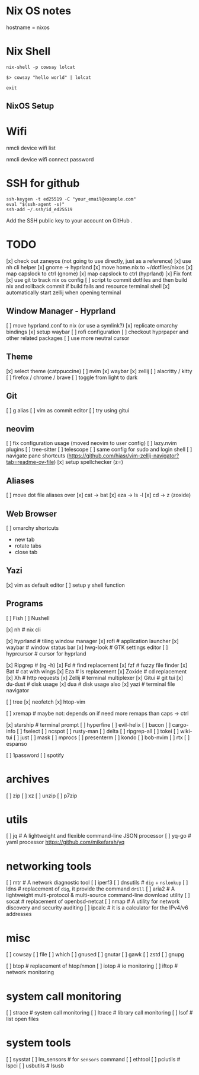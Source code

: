 # Nix OS notes

hostname = nixos

# Nix Shell

```
nix-shell -p cowsay lolcat

$> cowsay "hello world" | lolcat

exit
```

NixOS Setup
---

# Wifi

nmcli device wifi list

nmcli device wifi connect <SSID> password <password>

# SSH for github

```
ssh-keygen -t ed25519 -C "your_email@example.com"
eval "$(ssh-agent -s)"
ssh-add ~/.ssh/id_ed25519
```

Add the SSH public key to your account on GitHub .


# TODO

[x] check out zaneyos (not going to use directly, just as a reference)
[x] use nh cli helper
[x] gnome -> hyprland
[x] move home.nix to ~/dotfiles/nixos
[x] map capslock to ctrl (gnome)
[x] map capslock to ctrl (hyprland)
[x] Fix font
[x] use git to track nix os config
[ ] script to commit dotfiles and then build nix and rollback commit if build fails and resource terminal shell
[x] automatically start zellij when opening terminal

## Window Manager - Hyprland

[ ] move hyprland.conf to nix (or use a symlink?)
[x] replicate omarchy bindings
[x] setup waybar
[ ] rofi configuration
[ ] checkout hyprpaper and other related packages
[ ] use more neutral cursor

## Theme

[x] select theme (catppuccine)
    [ ] nvim
    [x] waybar
    [x] zellij
    [ ] alacritty / kitty
    [ ] firefox / chrome / brave
[ ] toggle from light to dark

## Git

[ ] g alias
[ ] vim as commit editor
[ ] try using gitui

## neovim

[ ] fix configuration usage (moved neovim to user config)
  [ ] lazy.nvim plugins
    [ ] tree-sitter
    [ ] telescope
  [ ] same config for sudo and login shell
[ ] navigate pane shortcuts (https://github.com/hiasr/vim-zellij-navigator?tab=readme-ov-file)
[x] setup spellchecker (z=)

## Aliases

[ ] move dot file aliases over
[x] cat -> bat
[x] eza -> ls -l
[x] cd -> z (zoxide)

## Web Browser

[ ] omarchy shortcuts
  - new tab
  - rotate tabs
  - close tab

## Yazi

[x] vim as default editor
[ ] setup y shell function

## Programs

[ ] Fish
[ ] Nushell

[x] nh         # nix cli

[x] hyprland   # tiling window manager
[x] rofi       # application launcher
[x] waybar     # window status bar
[x] hwg-look   # GTK settings editor
[ ] hyprcursor # cursor for hyprland

[x] Ripgrep    # (rg -h)
[x] Fd         # find replacement
[x] fzf        # fuzzy file finder
[x] Bat        # cat with wings
[x] Eza        # ls replacement
[x] Zoxide     # cd replacement
[x] Xh         # http requests
[x] Zellij     # terminal multiplexer
[x] Gitui      # git tui
[x] du-dust    # disk usage
[x] dua        # disk usage also
[x] yazi       # terminal file navigator

[ ] tree
[x] neofetch
[x] htop-vim

[ ] xremap     # maybe not: depends on if need more remaps than caps -> ctrl

[x] starship   # terminal prompt
[ ] hyperfine
[ ] evil-helix
[ ] bacon
[ ] cargo-info
[ ] fselect
[ ] ncspot
[ ] rusty-man
[ ] delta
[ ] ripgrep-all
[ ] tokei
[ ] wiki-tui
[ ] just
[ ] mask
[ ] mprocs
[ ] presenterm
[ ] kondo
[ ] bob-nvim
[ ] rtx
[ ] espanso


[ ] 1password
[ ] spotify


# archives
[ ] zip
[ ] xz
[ ] unzip
[ ] p7zip

# utils
[ ] jq         # A lightweight and flexible command-line JSON processor
[ ] yq-go      # yaml processor https://github.com/mikefarah/yq

# networking tools
[ ] mtr        # A network diagnostic tool
[ ] iperf3
[ ] dnsutils   # `dig` + `nslookup`
[ ] ldns       # replacement of `dig`, it provide the command `drill`
[ ] aria2      # A lightweight multi-protocol & multi-source command-line download utility
[ ] socat      # replacement of openbsd-netcat
[ ] nmap       # A utility for network discovery and security auditing
[ ] ipcalc     # it is a calculator for the IPv4/v6 addresses

# misc
[ ] cowsay
[ ] file
[ ] which
[ ] gnused
[ ] gnutar
[ ] gawk
[ ] zstd
[ ] gnupg

[ ] btop       # replacement of htop/nmon
[ ] iotop      # io monitoring
[ ] iftop      # network monitoring

# system call monitoring
[ ] strace     # system call monitoring
[ ] ltrace     # library call monitoring
[ ] lsof       # list open files

# system tools
[ ] sysstat
[ ] lm_sensors # for `sensors` command
[ ] ethtool
[ ] pciutils   # lspci
[ ] usbutils   # lsusb

